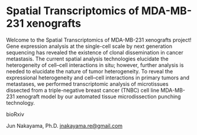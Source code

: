 # Spatial Transcriptomics of MDA-MB-231 xenografts
 
Welcome to the Spatial Transcriptomics of MDA-MB-231 xenografts project! 
Gene expression analysis at the single-cell scale by next generation sequencing has revealed the existence of clonal dissemination in cancer metastasis. The current spatial analysis technologies elucidate the heterogeneity of cell–cell interactions in situ; however, further analysis is needed to elucidate the nature of tumor heterogeneity. To reveal the expressional heterogeneity and cell–cell interactions in primary tumors and metastases, we performed transcriptomic analysis of microtissues dissected from a triple-negative breast cancer (TNBC) cell line MDA-MB-231 xenograft model by our automated tissue microdissection punching technology.


bioRxiv


Jun Nakayama, Ph.D.
jnakayama.re@gmail.com

